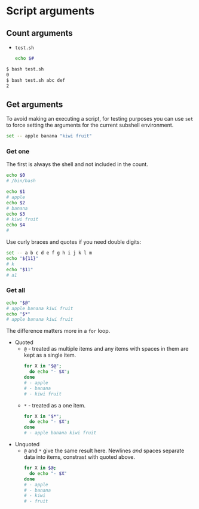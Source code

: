 # Script arguments

## Count arguments

- `test.sh`
    ```sh
    echo $#
    ```

```sh
$ bash test.sh
0
$ bash test.sh abc def
2
```


## Get arguments

To avoid making an executing a script, for testing purposes you can use `set` to force setting the arguments for the current subshell environment.

```sh
set -- apple banana "kiwi fruit"
```

### Get one

The first is always the shell and not included in the count.

```sh
echo $0
# /bin/bash
```


```sh
echo $1
# apple
echo $2
# banana
echo $3
# kiwi fruit
echo $4
#
```

Use curly braces and quotes if you need double digits:

```sh
set -- a b c d e f g h i j k l m
echo "${11}"
# k
echo "$11"
# a1
```

### Get all

```sh
echo "$@"
# apple banana kiwi fruit
echo "$*"
# apple banana kiwi fruit
```

The difference matters more in a `for` loop.

- Quoted
    - `@` - treated as multiple items and any items with spaces in them are kept as a single item.
        ```sh
        for X in "$@"; 
          do echo "- $X"; 
        done
        # - apple
        # - banana
        # - kiwi fruit
        ```
    - `*` - treated as a one item.
        ```sh
        for X in "$*"; 
          do echo "- $X"; 
        done
        # - apple banana kiwi fruit
        ```
- Unquoted
    - `@` and `*` give the same result here. Newlines _and_ spaces separate data into items, constrast with quoted above.
        ```sh
        for X in $@; 
          do echo "- $X"
        done
        # - apple
        # - banana
        # - kiwi
        # - fruit
        ```
        
